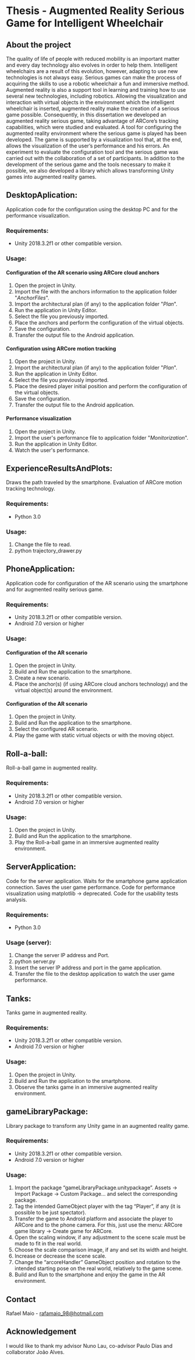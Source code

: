 # Thesis - Augmented Reality Serious Game for Intelligent Wheelchair

## About the project

The quality of life of people with reduced mobility is an important matter and every day technology also evolves in order to help them. Intelligent wheelchairs are a result of this evolution, however, adapting to use new technologies is not always easy. Serious games can make the process of acquiring the skills to use a robotic wheelchair a fun and immersive method. Augmented reality is also a support tool in learning and training how to use several new technologies, including robotics. Allowing the visualization and interaction with virtual objects in the environment which the intelligent wheelchair is inserted, augmented reality make the creation of a serious game possible. Consequently, in this dissertation we developed an augmented reality serious game, taking advantage of ARCore’s tracking capabilities, which were studied and evaluated. A tool for configuring the augmented reality environment where the serious game is played has been developed. The game is supported by a visualization tool that, at the end, allows the visualization of the user’s performance and his errors. An experiment to evaluate the configuration tool and the serious game was carried out with the collaboration of a set of participants. In addition to the development of the serious game and the tools necessary to make it possible, we also developed a library which allows transforming Unity games into augmented reality games.

## DesktopAplication:

Application code for the configuration using the desktop PC and for the performance visualization.

### Requirements:

* Unity 2018.3.2f1 or other compatible version.

### Usage:

#### Configuration of the AR scenario using ARCore cloud anchors

1. Open the project in Unity.
2. Import the file with the anchors information to the application folder "*AnchorFiles*".
3. Import the architectural plan (if any) to the application folder "*Plan*".
4. Run the application in Unity Editor.
5. Select the file you previously imported.
6. Place the anchors and perform the configuration of the virtual objects.
7. Save the configuration.
8. Transfer the output file to the Android application.

#### Configuration using ARCore motion tracking

1. Open the project in Unity.
2. Import the architectural plan (if any) to the application folder "*Plan*".
3. Run the application in Unity Editor.
4. Select the file you previously imported.
5. Place the desired player initial position and perform the configuration of the virtual objects.
6. Save the configuration.
7. Transfer the output file to the Android application.

#### Performance visualization

1. Open the project in Unity.
2. Import the user's performance file to application folder "*Monitorization*".
3. Run the application in Unity Editor.
4. Watch the user's performance.

## ExperienceResultsAndPlots:

Draws the path traveled by the smartphone. Evaluation of ARCore motion tracking technology.

### Requirements:

* Python 3.0

### Usage:

1. Change the file to read.
2. python trajectory_drawer.py

## PhoneApplication:

Application code for configuration of the AR scenario using the smartphone and for augmented reality serious game.

### Requirements:

* Unity 2018.3.2f1 or other compatible version.
* Android 7.0 version or higher

### Usage:

#### Configuration of the AR scenario

1. Open the project in Unity.
2. Build and Run the application to the smartphone.
3. Create a new scenario.
4. Place the anchor(s) (if using ARCore cloud anchors technology) and the virtual object(s) around the environment.

#### Configuration of the AR scenario

1. Open the project in Unity.
2. Build and Run the application to the smartphone.
3. Select the configured AR scenario.
4. Play the game with static virtual objects or with the moving object.

## Roll-a-ball:

Roll-a-ball game in augmented reality.

### Requirements:

* Unity 2018.3.2f1 or other compatible version.
* Android 7.0 version or higher

### Usage:

1. Open the project in Unity.
2. Build and Run the application to the smartphone.
3. Play the Roll-a-ball game in an immersive augmented reality environment.

## ServerApplication:

Code for the server application. Waits for the smartphone game application connection. Saves the user game performance.
Code for performance visualization using matplotlib -> deprecated.
Code for the usability tests analysis.

### Requirements:

* Python 3.0

### Usage (server):

1. Change the server IP address and Port.
2. python server.py
3. Insert the server IP address and port in the game application.
4. Transfer the file to the desktop application to watch the user game performance.

## Tanks:

Tanks game in augmented reality.

### Requirements:

* Unity 2018.3.2f1 or other compatible version.
* Android 7.0 version or higher

### Usage:

1. Open the project in Unity.
2. Build and Run the application to the smartphone.
3. Observe the tanks game in an immersive augmented reality environment.

## gameLibraryPackage:

Library package to transform any Unity game in an augmented reality game.

### Requirements:

* Unity 2018.3.2f1 or other compatible version.
* Android 7.0 version or higher

### Usage:

1. Import the package “gameLibraryPackage.unitypackage”. Assets -> Import Package -> Custom Package... and select the corresponding package.
2. Tag the intended GameObject player with the tag “Player”, if any (it is possible to be just spectator).
3. Transfer the game to Android platform and associate the player to ARCore and to the phone camera. For this, just use the menu: ARCore game library -> Create game for ARCore.
4. Open the scaling window, if any adjustment to the scene scale must be made to fit in the real world.
5. Choose the scale comparison image, if any and set its width and height.
6. Increase or decrease the scene scale.
7. Change the “arcoreHandler” GameObject position and rotation to the intended starting pose on the real world, relatively to the game scene.
8. Build and Run to the smartphone and enjoy the game in the AR environment.

## Contact

Rafael Maio - rafamaio_98@hotmail.com

## Acknowledgement

I would like to thank my advisor Nuno Lau, co-advisor Paulo Dias and collaborator João Alves.
